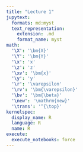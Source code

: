 ```yaml
---
title: "Lecture 1"
jupytext:
  formats: md:myst
  text_representation:
    extension: .md
    format_name: myst
math:
  '\X': '\bm{X}'
  '\Y': '\bm{Y}'
  '\x': 'x'
  '\z': 'z'
  '\xv': '\bm{x}'
  '\y': 'y'
  '\r': '\varepsilon'
  '\rv': '\bm{\varepsilon}'
  '\bv': '\bm{\beta}'
  '\new': '\mathrm{new}'
  '\trans': '^{\top}'
kernelspec:
  display_name: R
  language: R
  name: R
execute:
  execute_notebooks: force
---
```

